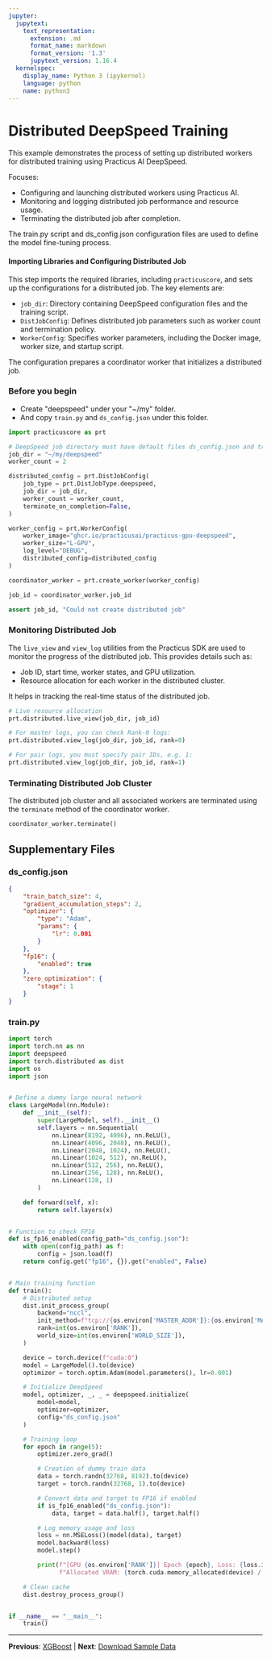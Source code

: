 ```yaml
---
jupyter:
  jupytext:
    text_representation:
      extension: .md
      format_name: markdown
      format_version: '1.3'
      jupytext_version: 1.16.4
  kernelspec:
    display_name: Python 3 (ipykernel)
    language: python
    name: python3
---
```


# Distributed DeepSpeed Training

This example demonstrates the process of setting up distributed workers for distributed training using Practicus AI DeepSpeed.

Focuses:
- Configuring and launching distributed workers using Practicus AI.
- Monitoring and logging distributed job performance and resource usage.
- Terminating the distributed job after completion.

The train.py script and ds_config.json configuration files are used to define the model fine-tuning process.


#### Importing Libraries and Configuring Distributed Job

This step imports the required libraries, including `practicuscore`, and sets up the configurations for a distributed job. The key elements are:
- `job_dir`: Directory containing DeepSpeed configuration files and the training script.
- `DistJobConfig`: Defines distributed job parameters such as worker count and termination policy.
- `WorkerConfig`: Specifies worker parameters, including the Docker image, worker size, and startup script.

The configuration prepares a coordinator worker that initializes a distributed job.

### Before you begin
- Create "deepspeed" under your "~/my" folder.
- And copy `train.py` and `ds_config.json` under this folder.

```python
import practicuscore as prt

# DeepSpeed job directory must have default files ds_config.json and train.py (can be renamed)
job_dir = "~/my/deepspeed"
worker_count = 2

distributed_config = prt.DistJobConfig(
    job_type = prt.DistJobType.deepspeed,
    job_dir = job_dir,
    worker_count = worker_count,
    terminate_on_completion=False,
)

worker_config = prt.WorkerConfig(
    worker_image="ghcr.io/practicusai/practicus-gpu-deepspeed",
    worker_size="L-GPU",
    log_level="DEBUG",
    distributed_config=distributed_config
)

coordinator_worker = prt.create_worker(worker_config)

job_id = coordinator_worker.job_id

assert job_id, "Could not create distributed job"
```

### Monitoring Distributed Job

The `live_view` and `view_log` utilities from the Practicus SDK are used to monitor the progress of the distributed job. This provides details such as:
- Job ID, start time, worker states, and GPU utilization.
- Resource allocation for each worker in the distributed cluster.

It helps in tracking the real-time status of the distributed job.

```python
# Live resource allocation
prt.distributed.live_view(job_dir, job_id)
```

```python
# For master logs, you can check Rank-0 logs:
prt.distributed.view_log(job_dir, job_id, rank=0)
```

```python
# For pair logs, you must specify pair IDs, e.g. 1:
prt.distributed.view_log(job_dir, job_id, rank=1)
```

### Terminating Distributed Job Cluster

The distributed job cluster and all associated workers are terminated using the `terminate` method of the coordinator worker.

```python
coordinator_worker.terminate()
```


## Supplementary Files

### ds_config.json
```json
{
    "train_batch_size": 4,
    "gradient_accumulation_steps": 2,
    "optimizer": {
        "type": "Adam",
        "params": {
            "lr": 0.001
        }
    },
    "fp16": {
        "enabled": true
    },
    "zero_optimization": {
        "stage": 1
    }
}

```

### train.py
```python
import torch
import torch.nn as nn
import deepspeed
import torch.distributed as dist
import os
import json


# Define a dummy large neural network
class LargeModel(nn.Module):
    def __init__(self):
        super(LargeModel, self).__init__()
        self.layers = nn.Sequential(
            nn.Linear(8192, 4096), nn.ReLU(),
            nn.Linear(4096, 2048), nn.ReLU(),
            nn.Linear(2048, 1024), nn.ReLU(),
            nn.Linear(1024, 512), nn.ReLU(),
            nn.Linear(512, 256), nn.ReLU(),
            nn.Linear(256, 128), nn.ReLU(),
            nn.Linear(128, 1)
        )

    def forward(self, x):
        return self.layers(x)


# Function to check FP16
def is_fp16_enabled(config_path="ds_config.json"):
    with open(config_path) as f:
        config = json.load(f)
    return config.get("fp16", {}).get("enabled", False)


# Main training function
def train():
    # Distributed setup
    dist.init_process_group(
        backend="nccl",
        init_method=f"tcp://{os.environ['MASTER_ADDR']}:{os.environ['MASTER_PORT']}",
        rank=int(os.environ['RANK']),
        world_size=int(os.environ['WORLD_SIZE']),
    )

    device = torch.device(f"cuda:0")
    model = LargeModel().to(device)
    optimizer = torch.optim.Adam(model.parameters(), lr=0.001)

    # Initialize DeepSpeed
    model, optimizer, _, _ = deepspeed.initialize(
        model=model,
        optimizer=optimizer,
        config="ds_config.json"
    )

    # Training loop
    for epoch in range(5):
        optimizer.zero_grad()

        # Creation of dummy train data
        data = torch.randn(32768, 8192).to(device)
        target = torch.randn(32768, 1).to(device)

        # Convert data and target to FP16 if enabled
        if is_fp16_enabled("ds_config.json"):
            data, target = data.half(), target.half()

        # Log memory usage and loss
        loss = nn.MSELoss()(model(data), target)
        model.backward(loss)
        model.step()

        print(f"[GPU {os.environ['RANK']}] Epoch {epoch}, Loss: {loss.item()}, "
              f"Allocated VRAM: {torch.cuda.memory_allocated(device) / 1e9:.2f} GB")

    # Clean cache
    dist.destroy_process_group()


if __name__ == "__main__":
    train()

```


---

**Previous**: [XGBoost](../../dask/distributed-training/xgboost.md) | **Next**: [Download Sample Data](../llm-fine-tuning/download-sample-data.md)
